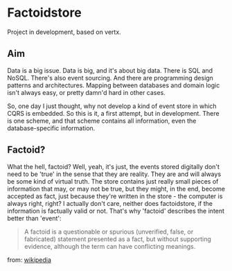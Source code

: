 # Factoidstore

Project in development, based on vertx. 

## Aim

Data is a big issue. Data is big, and it's about big data. There is SQL and NoSQL. There's also event sourcing. And there are programming design patterns and architectures. Mapping between databases and domain logic isn't always easy, or pretty damn'd hard in other cases.

So, one day I just thought, why not develop a kind of event store in which CQRS is embedded. So this is it, a first attempt, but in development. There is one scheme, and that scheme contains all information, even the database-specific information. 

## Factoid?

What the hell, factoid? Well, yeah, it's just, the events stored digitally don't need to be 'true' in the sense that they are reality. They are and will always be some kind of virtual truth. The store contains just really small pieces of information that may, or may not be true, but they might, in the end, become accepted as fact, just because they're written in the store - the computer is always right, right? I actually don't care, neither does factoidstore, if the information is factually valid or not. That's why 'factoid' describes the intent better than 'event':

> A factoid is a questionable or spurious (unverified, false, or fabricated) statement presented as a fact, 
> but without supporting evidence, although the term can have conflicting meanings.

from: [wikipedia](http://en.wikipedia.org/wiki/Factoid "Factoid")
